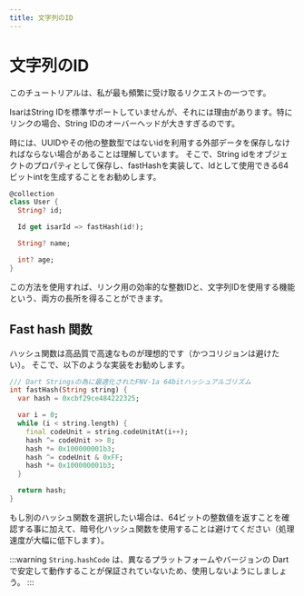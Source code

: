 ```yaml
---
title: 文字列のID
---
```


# 文字列のID

このチュートリアルは、私が最も頻繁に受け取るリクエストの一つです。

IsarはString IDを標準サポートしていませんが、それには理由があります。特にリンクの場合、String IDのオーバーヘッドが大きすぎるのです。

時には、UUIDやその他の整数型ではないidを利用する外部データを保存しなければならない場合があることは理解しています。 そこで、String idをオブジェクトのプロパティとして保存し、fastHashを実装して、Idとして使用できる64ビットintを生成することをお勧めします。

```dart
@collection
class User {
  String? id;

  Id get isarId => fastHash(id!);

  String? name;

  int? age;
}
```

この方法を使用すれば、リンク用の効率的な整数IDと、文字列IDを使用する機能という、両方の長所を得ることができます。

## Fast hash 関数

ハッシュ関数は高品質で高速なものが理想的です（かつコリジョンは避けたい）。
そこで、以下のような実装をお勧めします。

```dart
/// Dart Stringsの為に最適化されたFNV-1a 64bitハッシュアルゴリズム 
int fastHash(String string) {
  var hash = 0xcbf29ce484222325;

  var i = 0;
  while (i < string.length) {
    final codeUnit = string.codeUnitAt(i++);
    hash ^= codeUnit >> 8;
    hash *= 0x100000001b3;
    hash ^= codeUnit & 0xFF;
    hash *= 0x100000001b3;
  }

  return hash;
}
```

もし別のハッシュ関数を選択したい場合は、64ビットの整数値を返すことを確認する事に加えて、暗号化ハッシュ関数を使用することは避けてください（処理速度が大幅に低下します）。

:::warning
`String.hashCode` は、異なるプラットフォームやバージョンの Dart で安定して動作することが保証されていないため、使用しないようにしましょう。
:::
